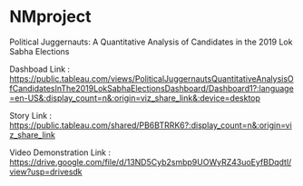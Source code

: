 # NMproject
Political Juggernauts: A Quantitative Analysis of Candidates in the 2019 Lok Sabha Elections

Dashboad Link : https://public.tableau.com/views/PoliticalJuggernautsQuantitativeAnalysisOfCandidatesInThe2019LokSabhaElectionsDashboard/Dashboard1?:language=en-US&:display_count=n&:origin=viz_share_link&:device=desktop

Story Link : https://public.tableau.com/shared/PB6BTRRK6?:display_count=n&:origin=viz_share_link

Video Demonstration Link : https://drive.google.com/file/d/13ND5Cyb2smbp9UOWyRZ43uoEyfBDqdtl/view?usp=drivesdk
